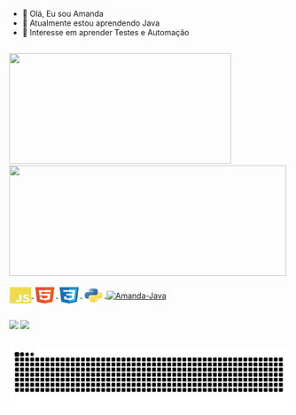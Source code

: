 - 👋 Olá, Eu sou Amanda
- 🌱 Atualmente estou aprendendo Java
- 🧠 Interesse em aprender Testes e Automação
##

 <div>
  <a href="https://github.com/Amanda-Jr">
  <img height="200em" width="400" src="https://github-readme-stats.vercel.app/api?username=Amanda-Jr&show_icons=true&theme=vue-dark&include_all_commits=true&count_private=true%22"/>
  <img height="200em" width="500" src="https://github-readme-stats.vercel.app/api/top-langs/?username=Amanda-Jr&layout=compact&langs_count=7&theme=vue-dark"/>
</div>
  
<div style="display: inline_block"><br>
  <img align="center" alt="Amanda-Js" height="30" width="40" src="https://raw.githubusercontent.com/devicons/devicon/master/icons/javascript/javascript-plain.svg">
  <img align="center" alt="Amanda-HTML" height="30" width="40" src="https://raw.githubusercontent.com/devicons/devicon/master/icons/html5/html5-original.svg">
  <img align="center" alt="Amanda-CSS" height="30" width="40" src="https://raw.githubusercontent.com/devicons/devicon/master/icons/css3/css3-original.svg">
  <img align="center" alt="Amanda-Py" height="30" width="40" src="https://raw.githubusercontent.com/devicons/devicon/master/icons/python/python-original.svg">
  <img align="center" alt="Amanda-Java" height="35" width="40"  src="https://cdn.jsdelivr.net/gh/devicons/devicon@latest/icons/java/java-original-wordmark.svg" />
          
</div>
 
##
  
<div>
  <a href = "mailto:amandadasilvapereira162004@gmal.com"><img src="https://img.shields.io/badge/-Gmail-%23333?style=for-the-badge&logo=gmail&logoColor=white" target="_blank"></a>
  <a href="https://www.linkedin.com/in/amanda-pereira16/" target="_blank"><img src="https://img.shields.io/badge/-LinkedIn-%230077B5?style=for-the-badge&logo=linkedin&logoColor=white" target="_blank"></a> 
</div>

## 

 ![Snake animation](https://github.com/Amanda-Jr/Amanda-Jr/blob/output/github-contribution-grid-snake.svg)
  
  

<!--
Amanda-Jr/Amanda-Jr is a ✨ special ✨ repository because its `README.md` (this file) appears on your GitHub profile.  💞️ 

